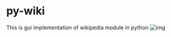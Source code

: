 # py-wiki
This is gui implementation of wikipedia module in python
![img](https://user-images.githubusercontent.com/63776728/117528988-a6c7f200-aff2-11eb-8c22-0d36ef74d154.png)
